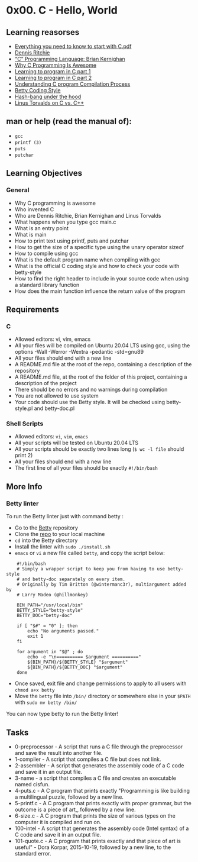 # 0x00. C - Hello, World

## Learning reasorses
* [Everything you need to know to start with C.pdf ](https://s3.amazonaws.com/alx-intranet.hbtn.io/uploads/misc/2022/4/e0ccf91eec6b977a9e00ed384dc285df9c2772e3.pdf?X-Amz-Algorithm=AWS4-HMAC-SHA256&X-Amz-Credential=AKIARDDGGGOUSBVO6H7D%2F20231203%2Fus-east-1%2Fs3%2Faws4_request&X-Amz-Date=20231203T154418Z&X-Amz-Expires=86400&X-Amz-SignedHeaders=host&X-Amz-Signature=9e8fcaa38ebcb371380d79fad98d6578037f408fde316c55d8426b554fff0544)
* [Dennis Ritchie](https://en.wikipedia.org/wiki/Dennis_Ritchie)
* [“C” Programming Language: Brian Kernighan](https://www.youtube.com/watch?v=de2Hsvxaf8M)
* [Why C Programming Is Awesome](https://www.youtube.com/watch?v=smGalmxPVYc)
* [Learning to program in C part 1](https://www.youtube.com/watch?v=rk2fK2IIiiQ)
* [Learning to program in C part 2](https://www.youtube.com/watch?v=FwpP_MsZWnU)
* [Understanding C program Compilation Process](https://www.youtube.com/watch?v=VDslRumKvRA)
* [Betty Coding Style](https://github.com/alx-tools/Betty/wiki)
* [Hash-bang under the hood](https://twitter.com/unix_byte/status/1024147947393495040)
* [Linus Torvalds on C vs. C++](http://harmful.cat-v.org/software/c++/linus)

## man or help (read the manual of):
* `gcc`
* `printf (3)`
* `puts`
* `putchar`

## Learning Objectives
### General
* Why C programming is awesome
* Who invented C
* Who are Dennis Ritchie, Brian Kernighan and Linus Torvalds
* What happens when you type gcc main.c
* What is an entry point
* What is main
* How to print text using printf, puts and putchar
* How to get the size of a specific type using the unary operator sizeof
* How to compile using gcc
* What is the default program name when compiling with gcc
* What is the official C coding style and how to check your code with betty-style
* How to find the right header to include in your source code when using a standard library function
* How does the main function influence the return value of the program

## Requirements
### C
* Allowed editors: vi, vim, emacs
* All your files will be compiled on Ubuntu 20.04 LTS using gcc, using the options -Wall -Werror -Wextra -pedantic -std=gnu89
* All your files should end with a new line
* A README.md file at the root of the repo, containing a description of the repository
* A README.md file, at the root of the folder of this project, containing a description of the project
* There should be no errors and no warnings during compilation
* You are not allowed to use system
* Your code should use the Betty style. It will be checked using betty-style.pl and betty-doc.pl

### Shell Scripts
* Allowed editors: `vi`, `vim`, `emacs`
* All your scripts will be tested on Ubuntu 20.04 LTS
* All your scripts should be exactly two lines long (`$ wc -l file` should print 2)
* All your files should end with a new line
* The first line of all your files should be exactly `#!/bin/bash`

## More Info
### Betty linter
To run the Betty linter just with command betty <filename>:

* Go to the [Betty](https://github.com/alx-tools/Betty) repository
* Clone the [repo](https://github.com/alx-tools/Betty) to your local machine
* `cd` into the Betty directory
* Install the linter with `sudo ./install.sh`
* `emacs` or `vi` a new file called `betty`, and copy the script below:

```
    #!/bin/bash
    # Simply a wrapper script to keep you from having to use betty-style
    # and betty-doc separately on every item.
    # Originally by Tim Britton (@wintermanc3r), multiargument added by
    # Larry Madeo (@hillmonkey)

    BIN_PATH="/usr/local/bin"
    BETTY_STYLE="betty-style"
    BETTY_DOC="betty-doc"

    if [ "$#" = "0" ]; then
        echo "No arguments passed."
        exit 1
    fi

    for argument in "$@" ; do
        echo -e "\n========== $argument =========="
        ${BIN_PATH}/${BETTY_STYLE} "$argument"
        ${BIN_PATH}/${BETTY_DOC} "$argument"
    done
```


* Once saved, exit file and change permissions to apply to all users with `chmod a+x betty`
* Move the `betty` file into `/bin/` directory or somewhere else in your `$PATH` with `sudo mv betty /bin/`

You can now type betty <filename> to run the Betty linter!
## Tasks
* 0-preprocessor - A script that runs a C file through the preprocessor and save the result into another file.
* 1-compiler -   A script that compiles a C file but does not link.
* 2-assembler - A script that generates the assembly code of a C code and save it in an output file.
* 3-name - a script that compiles a C file and creates an executable named cisfun.
* 4-puts.c - A C program that prints exactly "Programming is like building a multilingual puzzle, followed by a new line.
* 5-printf.c -  A C program that prints exactly with proper grammar, but the outcome is a piece of art,, followed by a new line.
* 6-size.c - A C program that prints the size of various types on the computer it is compiled and run on.
* 100-intel - A script that generates the assembly code (Intel syntax) of a C code and save it in an output file.
* 101-quote.c -  A C program that prints exactly and that piece of art is useful" - Dora Korpar, 2015-10-19, followed by a new line, to the standard error.